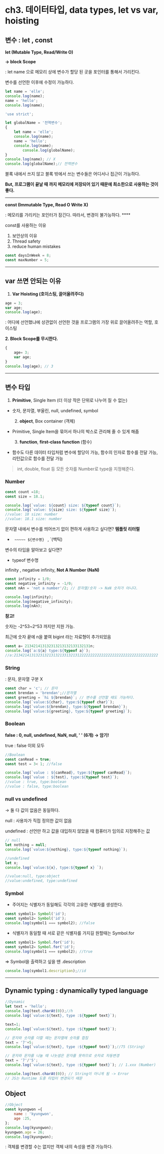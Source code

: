 # ch3. 데이터타입, data types, let vs var, hoisting

## 변수 : let , const

**let (Mutable Type, Read/Write O)** 

**→ block Scope** 

: let name 으로 메모리 상에 변수가 할당 된 곳을 포인터를 통해서 가리킨다. 

변수를 선언한 이후에 수정이 가능하다. 

```jsx
let name = 'elle';
console.log(name);
name = 'hello';
console.log(name);
```

```jsx
'use strict';

let globalName = '전역변수';
{
    let name = 'elle';
    console.log(name);
    name = 'hello';
    console.log(name);
		console.log(globalName); 
}
console.log(name); // X
console.log(globalName);// 전역변수
```

블록 내에서 쓰지 않고 블록 밖에서 쓰는 변수들은 어디서나 접근이 가능하다. 

**But, 프로그램이 끝날 때 까지 메모리에 저장되어 있기 때문에 최소한으로 사용하는 것이 좋다.** 

---

**const (Immutable Type, Read O Write X)**  

: 메모리를 가리키는 포인터가 잠긴다. 따라서, 변경이 불가능하다.   ****

const를 사용하는 이유 

1. 보안상의 이유
2. Thread safety 
3. reduce human mistakes

```jsx
const daysInWeek = 8; 
const maxNumber = 5; 
```

---

## var 쓰면 안되는 이유

1. **Var Hoisting (호이스팅, 끌어올려주다)** 

```jsx
age = 3; 
var age; 
console.log(age); 
```

: 어디에 선언했냐에 상관없이 선언한 것을 프로그램의 가장 위로 끌어올려주는 역할, 호이스팅

**2. Block Scope를 무시한다.** 

```jsx
{
	age= 3; 
	var age; 
} 
console.log(age); // 3 
```

---

## 변수 타입

1. **Primitive**, Single Item (더 이상 작은 단위로 나누어 질 수 없는) 
- 숫자, 문자열, 부울린, null, undefined, symbol

  2. **object**, Box container (객체) 

- Primitive, Single Item을 묶어서 하나의 박스로 관리해 줄 수 있게 해줌

  3. **function**, **first-class function** (함수) 

- 함수도 다른 데이터 타입처럼 변수에 할당이 가능, 함수의 인자로 함수를 전달 가능, 리턴값으로 함수를 전달 가능

> int, double, float 등 모든 숫자를 Number로 type을 지정해준다.

### Number

```jsx
const count =18;
const size = 18.1;

console.log(`value: ${count} size: ${typeof count}`);
console.log(`value: ${size} size: ${typeof size}`); 
//value: 18 size: number
//value: 18.1 size: number
```

문자열 내에서 변수를 띄어쓰기 없이 편하게 사용하고 싶다면? **템플릿 리터럴**

- `  ~~~~~ ${변수명}  ` , `(백틱)

변수의 타입을 알아보고 싶다면? 

- typeof 변수명

infinity , negative infinity, **Not A Number (NaN)** 

```jsx
const infinity = 1/0;
const negative_infinity = -1/0;
const nAn = 'not a number'/2; // 문자열/숫자 -> NaN 숫자가 아니다. 

console.log(infinity);
console.log(negative_infinity);
console.log(nAn);
```

**참고!** 

숫자는 -2^53~2^53 까지만 지원 가능. 

최근에 숫자 끝에 n을 붙여 bigint 라는 자료형이 추가되었음 

```jsx
const a= 213421413132313213132133132131n;  
console.log(`a:${a} type:${typeof a}`); 
//a:213421413132313213132133132131222222222222222222222222222222222222 type:bigint
```

### String

: 문자, 문자열 구분 X 

```jsx
const char = 'c'; // 문자
const brendan = 'brendan';//문자열
const greeting = `hi ${brendan}`; // 변수를 선언할 때도 가능하다.
console.log(`value:${char}, type:${typeof char}`);
console.log(`value:${brendan}, type:${typeof brendan}`);
console.log(`value:${greeting}, type:${typeof greeting}`);
```

### Boolean

**false : 0, null, undefined, NaN, null, ' ' (6개) → 암기!** 

true : false 이외 모두 

```jsx
//Boolean
const canRead = true;
const test = 3< 1; //false

console.log(`value : ${canRead}, type:${typeof canRead}`);
console.log(`value : ${test}, type:${typeof test}`);
//value : true, type:boolean
//value : false, type:boolean
```

### null vs undefined

→ 둘 다 값이 없음은 동일하다. 

null : 사용자가 직접 정의한 값이 없음 

undefined : 선언만 하고 값을 대입하지 않았을 때 컴퓨터가 임의로 지정해주는 값 

```jsx
// null
let nothing = null;
console.log(`value:${nothing}, type:${typeof nothing}`);

//undefined
let x;
console.log(`value:${x}, type:${typeof x} `);

//value:null, type:object
//value:undefined, type:undefined
```

### Symbol

- 주어지는 식별자가 동일해도 각각의 고유한 식별자를 생성한다.

```jsx
const symbol1= Symbol('id'); 
const symbol2= Symbol('id'); 
console.log(symbol1 === symbol2); //false
```

- 식별자가 동일할 때 서로 같은 식별자를 가지길 원할때는 Symbol.for

```jsx
const symbol1= Symbol.for('id'); 
const symbol2= Symbol.for('id'); 
console.log(symbol1 === symbol2); //true
```

⇒ Symbol을 출력하고 싶을 땐 .description 

```jsx
console.log(symbol1.description);//id
```

---

## Dynamic typing : dynamically typed language

```jsx
//Dynamic
let text = 'hello';
console.log(text.charAt(0));//h
console.log(`value:${text}, type :${typeof text}`);

text=1;
console.log(`value:${text}, type :${typeof text}`);

// 문자와 숫자를 더할 때는 문자열에 숫자를 합침 
text = '7'+5;
console.log(`value:${text}, type :${typeof text}`);//75 (String) 

// 문자와 문자를 나눌 때 나눗셈은 문자를 못하므로 숫자로 자동변경 
text = '7'/'5';
console.log(`value:${text}, type :${typeof text}`); // 1.xxx (Number) 

console.log(text.charAt(0)); // String이 아니게 됨 -> Error
// JS는 Runtime 도중 타입이 변경되기 때문
```

## Object

```jsx
//Object
const kyungwon ={
    name : 'kyungwon',
    age :25,
};
console.log(kyungwon);
kyungwon.age = 26;
console.log(kyungwon);
```

: 객체를 변경할 수는 없지만 객체 내의 속성을 변경 가능하다.